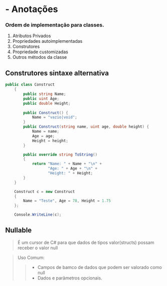 # - Anotações

### Ordem de implementação para classes.

1. Atributos Privados
1. Propriedades autoimplementadas
1. Construtores
1. Propriedade customizadas
1. Outros métodos da classe

## Construtores sintaxe alternativa

```c#
public class Construct
    {
        public string Name;
        public uint Age;
        public double Height;
    
        public Construct() {
            Name = "vazio|void";
        }
        public Construct(string name, uint age, double height) {
            Name = name;
            Age = age;
            Height = height;
        }

        public override string ToString()
        {
            return "Name: " + Name + "\n" +
                   "Age: " + Age + "\n" +
                   "Height: " + Height;
        }
    }
```
```c#
    Construct c = new Construct
    {
        Name = "Teste", Age = 78, Height = 1.75
    };

    Console.WriteLine(c);
```

## Nullable
> É um cursor de C# para que dados de tipos valor(structs) possam
receber o valor null

> Uso Comum:
>> - Campos de bamco de dados que podem ser valorado como null
>> - Dados e parâmetros opcionais.

